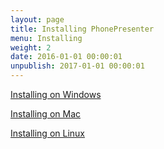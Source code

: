 ```yaml
---
layout: page
title: Installing PhonePresenter
menu: Installing
weight: 2
date: 2016-01-01 00:00:01
unpublish: 2017-01-01 00:00:01
---
```


[Installing on Windows](/docs/installing-on-windows.html)

[Installing on Mac](/docs/installing-on-mac.html)

[Installing on Linux](/docs/installing-on-linux.html)


